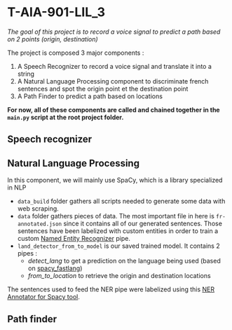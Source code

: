# T-AIA-901-LIL_3
*The goal of this project is to record a voice signal to predict a path based on 2 points (origin, destination)*

The project is composed 3 major components :
1. A Speech Recognizer to record a voice signal and translate it into a string
2. A Natural Language Processing component to discriminate french sentences and spot the origin point et the destination point
3. A Path Finder to predict a path based on locations

**For now, all of these components are called and chained together in the `main.py` script at the root project folder.**

## Speech recognizer


## Natural Language Processing
In this component, we will mainly use SpaCy, which is a library specialized in NLP
- `data_build` folder gathers all scripts needed to generate some data with web scraping.
- `data` folder gathers pieces of data. The most important file in here is `fr-annotated.json` since it contains all of our generated sentences. Those sentences have been labelized with custom entities in order to train a custom [Named Entity Recognizer](https://spacy.io/api/entityrecognizer) pipe. 
- `land_detector_from_to_model` is our saved trained model. It contains 2 pipes :
  - *detect_lang* to get a prediction on the language being used (based on [spacy_fastlang](https://spacy.io/universe/project/spacy_fastlang))
  - *from_to_location* to retrieve the origin and destination locations
  
The sentences used to feed the NER pipe were labelized using this [NER Annotator for Spacy tool](https://tecoholic.github.io/ner-annotator/).
  
## Path finder
